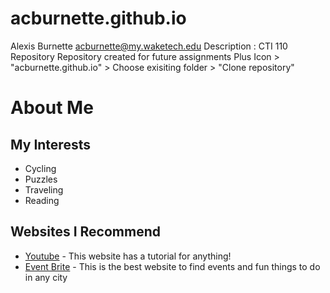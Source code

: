 # acburnette.github.io
Alexis Burnette
acburnette@my.waketech.edu
Description : CTI 110 Repository
Repository created for future assignments
Plus Icon > "acburnette.github.io" > Choose exisiting folder > "Clone repository"

# About Me
## My Interests
  - Cycling
  - Puzzles
  - Traveling
  - Reading
## Websites I Recommend
  - [Youtube](https://www.youtube.com) - This website has a tutorial for anything!
  - [Event Brite](https://www.eventbrite.com) - This is the best website to find events and fun things to do in any city
